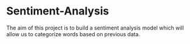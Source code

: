 # Sentiment-Analysis
The aim of this project is to build a sentiment analysis model which will allow us to categorize words based on previous data.
